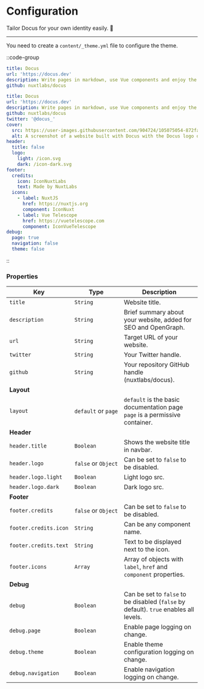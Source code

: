# Configuration

Tailor Docus for your own identity easily. 🌈

---

You need to create a `content/_theme.yml` file to configure the theme.

::code-group

```yaml [Minimal _theme.yml]
title: Docus
url: 'https://docus.dev'
description: Write pages in markdown, use Vue components and enjoy the power of Nuxt with a blazing fast developer experience.
github: nuxtlabs/docus
```

```yaml [Complete _theme.yml]
title: Docus
url: 'https://docus.dev'
description: Write pages in markdown, use Vue components and enjoy the power of Nuxt with a blazing fast developer experience.
github: nuxtlabs/docus
twitter: '@docus_'
cover:
  src: https://user-images.githubusercontent.com/904724/105075054-872fac80-5a89-11eb-8aab-46dd254ad986.png
  alt: A screenshot of a website built with Docus with the Docus logo on top of it.
header:
  title: false
  logo:
    light: /icon.svg
    dark: /icon-dark.svg
footer:
  credits:
    icon: IconNuxtLabs
    text: Made by NuxtLabs
  icons:
    - label: NuxtJS
      href: https://nuxtjs.org
      component: IconNuxt
    - label: Vue Telescope
      href: https://vuetelescope.com
      component: IconVueTelescope
debug:
  page: true
  navigation: false
  theme: false
```

::

### Properties

| Key | Type | Description |
|---------|------|-------------|
| `title` | `String` | Website title. |
| `description` | `String` | Brief summary about your website, added for SEO and OpenGraph. |
| `url` | `String` | Target URL of your website. |
| `twitter` | `String` | Your Twitter handle. |
| `github` | `String` | Your repository GitHub handle (nuxtlabs/docus). |
| **Layout** | | |
| `layout` | `default` or `page` | `default` is the basic documentation page <br/> `page` is a permissive container. |
| **Header** | | |
| `header.title` | `Boolean` | Shows the website title in navbar. |
| `header.logo` | `false` or `Object` | Can be set to `false` to be disabled. |
| `header.logo.light` | `Boolean` | Light logo src. |
| `header.logo.dark` | `Boolean` | Dark logo src. |
| **Footer** | | |
| `footer.credits` | `false` or `Object` | Can be set to `false` to be disabled. |
| `footer.credits.icon` | `String` | Can be any component name. |
| `footer.credits.text` | `String` | Text to be displayed next to the icon. |
| `footer.icons` | `Array` | Array of objects with `label`, `href` and `component` properties. |
| **Debug** | | |
| `debug` | `Boolean` | Can be set to `false` to be disabled (`false` by default). `true` enables all levels. |
| `debug.page` | `Boolean` | Enable page logging on change. |
| `debug.theme` | `Boolean` | Enable theme configuration logging on change. |
| `debug.navigation` | `Boolean` | Enable navigation logging on change. |
